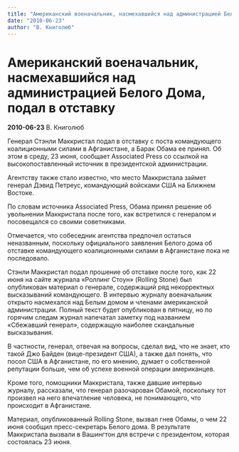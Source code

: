 ```yaml
---
title: "Американский военачальник, насмехавшийся над администрацией Белого Дома, подал в отставку"
date: "2010-06-23"
author: "В. Книголюб"
---
```


# Американский военачальник, насмехавшийся над администрацией Белого Дома, подал в отставку

**2010-06-23** В. Книголюб

Генерал Стэнли Маккристал подал в отставку с поста командующего коалиционными силами в Афганистане, а Барак Обама ее принял. Об этом в среду, 23 июня, сообщает Associated Press со ссылкой на высокопоставленный источник в президентской администрации.

Агентству также стало известно, что место Маккристала займет генерал Дэвид Петреус, командующий войсками США на Ближнем Востоке.

По словам источника Associated Press, Обама принял решение об увольнении Маккристала после того, как встретился с генералом и посовещался со своими советниками.

Отмечается, что собеседник агентства предпочел остаться неназванным, поскольку официального заявления Белого дома об отставке командующего коалиционными силами в Афганистане пока не последовало.

Стэнли Маккристал подал прошение об отставке после того, как 22 июня на сайте журнала «Роллинг Стоун» (Rolling Stone) был опубликован материал о генерале, содержащий ряд некорректных высказываний командующего. В интервью журналу военачальник открыто насмехался над Белым домом и членами американской администрации. Полный текст будет опубликован в пятницу, но по горячим следам журнал напечатал заметку под названием «Сбежавший генерал», содержащую наиболее скандальные высказывания.

В частности, генерал, отвечая на вопросы, сделал вид, что не знает, кто такой Джо Байден (вице-президент США), а также дал понять, что посол США в Афганистане, по его мнению, думает о собственной репутации больше, чем об успехе военной операции американцев.

Кроме того, помощники Маккристала, также давшие интервью журналу, рассказали, что генерал разочарован Обамой, поскольку тот произвел на него впечатление человека, не понимающего, что происходит в Афганистане.

Материал, опубликованный Rolling Stone, вызвал гнев Обамы, о чем 22 июня сообщил пресс-секретарь Белого дома. В результате Маккристала вызвали в Вашингтон для встречи с президентом, которая состоялась 23 июня.